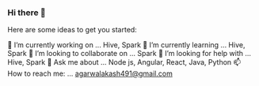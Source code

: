 ### Hi there 👋

<!--
**Akash491/Akash491** is a ✨ _special_ ✨ repository because its `README.md` (this file) appears on your GitHub profile.
-->
Here are some ideas to get you started:

🔭 I’m currently working on ... Hive, Spark 
🌱 I’m currently learning ... Hive, Spark
👯 I’m looking to collaborate on ... Spark
🤔 I’m looking for help with ... Hive, Spark
💬 Ask me about ... Node js, Angular, React, Java, Python
📫 How to reach me: ... agarwalakash491@gmail.com
<!--
- 😄 Pronouns: ...
- ⚡ Fun fact: ...
-->
